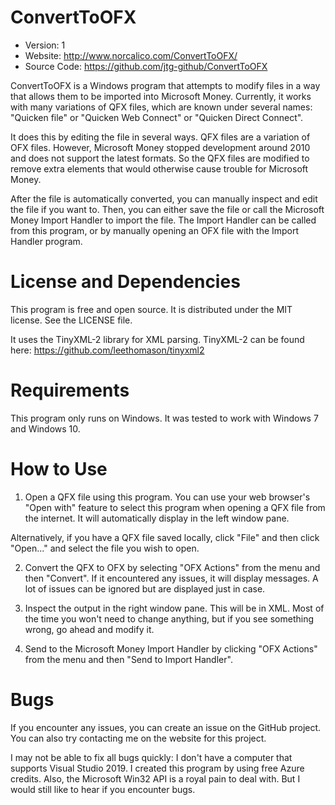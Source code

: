 # ConvertToOFX
* Version: 1
* Website: http://www.norcalico.com/ConvertToOFX/
* Source Code: https://github.com/jtg-github/ConvertToOFX

ConvertToOFX is a Windows program that attempts to modify files in a way that allows them to be imported into Microsoft Money. Currently, it works with many variations of QFX files, which are known under several names: "Quicken file" or "Quicken Web Connect" or "Quicken Direct Connect".

It does this by editing the file in several ways. QFX files are a variation of OFX files. However, Microsoft Money stopped development around 2010 and does not support the latest formats. So the QFX files are modified to remove extra elements that would otherwise cause trouble for Microsoft Money.

After the file is automatically converted, you can manually inspect and edit the file if you want to. Then, you can either save the file or call the Microsoft Money Import Handler to import the file. The Import Handler can be called from this program, or by manually opening an OFX file with the Import Handler program.

# License and Dependencies
This program is free and open source. It is distributed under the MIT license. See the LICENSE file. 

It uses the TinyXML-2 library for XML parsing. TinyXML-2 can be found here: https://github.com/leethomason/tinyxml2


# Requirements
This program only runs on Windows. It was tested to work with Windows 7 and Windows 10.


# How to Use
1) Open a QFX file using this program. You can use your web browser's "Open with" feature to select this program when opening a QFX file from the internet. It will automatically display in the left window pane.

Alternatively, if you have a QFX file saved locally, click "File" and then click "Open..." and select the file you wish to open.

2) Convert the QFX to OFX by selecting "OFX Actions" from the menu and then "Convert". If it encountered any issues, it will display messages. A lot of issues can be ignored but are displayed just in case.

3) Inspect the output in the right window pane. This will be in XML. Most of the time you won't need to change anything, but if you see something wrong, go ahead and modify it.

4) Send to the Microsoft Money Import Handler by clicking "OFX Actions" from the menu and then "Send to Import Handler".


# Bugs
If you encounter any issues, you can create an issue on the GitHub project. You can also try contacting me on the website for this project.

I may not be able to fix all bugs quickly: I don't have a computer that supports Visual Studio 2019. I created this program by using free Azure credits. Also, the Microsoft Win32 API is a royal pain to deal with. But I would still like to hear if you encounter bugs.
